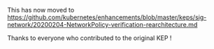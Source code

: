 This has now moved to https://github.com/kubernetes/enhancements/blob/master/keps/sig-network/20200204-NetworkPolicy-verification-rearchitecture.md

Thanks to everyone who contributed to the original KEP !
